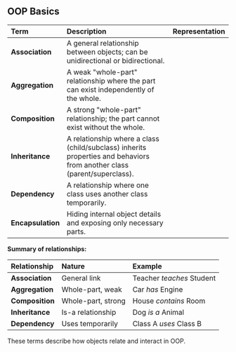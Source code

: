 
## OOP Basics


| Term              | Description                                                                                                             | Representation |
| :---------------- | :---------------------------------------------------------------------------------------------------------------------- | :------------- |
| **Association**   | A general relationship between objects; can be unidirectional or bidirectional.                                         |                |
| **Aggregation**   | A weak "whole-part" relationship where the part can exist independently of the whole.                                   |                |
| **Composition**   | A strong "whole-part" relationship; the part cannot exist without the whole.                                            |                |
| **Inheritance**   | A relationship where a class (child/subclass) inherits properties and behaviors from another class (parent/superclass). |                |
| **Dependency**    | A relationship where one class uses another class temporarily.                                                          |                |
| **Encapsulation** | Hiding internal object details and exposing only necessary parts.                                                       |                |

**Summary of relationships:**

| Relationship | Nature | Example |
|:---|:---|:---|
| **Association** | General link | Teacher *teaches* Student |
| **Aggregation** | Whole-part, weak | Car *has* Engine |
| **Composition** | Whole-part, strong | House *contains* Room |
| **Inheritance** | Is-a relationship | Dog *is a* Animal |
| **Dependency** | Uses temporarily | Class A *uses* Class B |

These terms describe how objects relate and interact in OOP.

